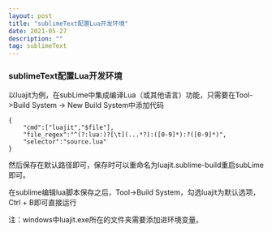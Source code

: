 ```yaml
---
layout: post
title: "sublimeText配置Lua开发环境"
date: 2021-05-27
description: ""
tag: sublimeText
---
```


### sublimeText配置Lua开发环境

以luajit为例，在subLime中集成编译Lua（或其他语言）功能，只需要在Tool->Build System -> New Build System中添加代码

```
{
    "cmd":["luajit","$file"],
    "file_regex":"^(?:lua:)?[\t](...*?):([0-9]*):?([0-9]*)",
    "selector":"source.lua"
}
```

然后保存在默认路径即可，保存时可以重命名为luajit.sublime-build重启subLime即可。

在sublime编辑lua脚本保存之后，Tool->Build System，勾选luajit为默认选项，Ctrl + B即可直接运行

注：windows中luajit.exe所在的文件夹需要添加进环境变量。

